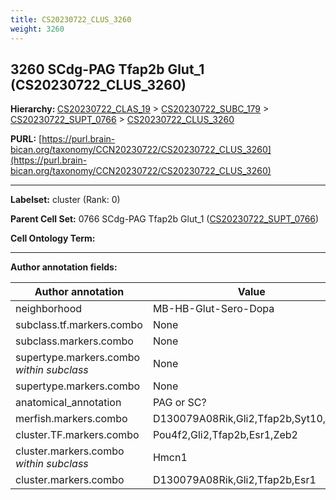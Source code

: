 ```yaml
---
title: CS20230722_CLUS_3260
weight: 3260
---
```

## 3260 SCdg-PAG Tfap2b Glut_1 (CS20230722_CLUS_3260)
<b>Hierarchy: </b>
[CS20230722_CLAS_19](../CS20230722_CLAS_19) >
[CS20230722_SUBC_179](../CS20230722_SUBC_179) >
[CS20230722_SUPT_0766](../CS20230722_SUPT_0766) >
[CS20230722_CLUS_3260](../CS20230722_CLUS_3260)

**PURL:** [https://purl.brain-bican.org/taxonomy/CCN20230722/CS20230722_CLUS_3260](https://purl.brain-bican.org/taxonomy/CCN20230722/CS20230722_CLUS_3260)

---


**Labelset:** cluster (Rank: 0)

**Parent Cell Set:** 0766 SCdg-PAG Tfap2b Glut_1 ([CS20230722_SUPT_0766](../CS20230722_SUPT_0766))



**Cell Ontology Term:** 

[MARKER GENES.]: #


---

[TRANSFERRED ANNOTATIONS.]: #


[AUTHOR ANNOTATION FIELDS.]: #


**Author annotation fields:**

| Author annotation | Value |
|-------------------|-------|
|neighborhood|MB-HB-Glut-Sero-Dopa|
|subclass.tf.markers.combo|None|
|subclass.markers.combo|None|
|supertype.markers.combo _within subclass_|None|
|supertype.markers.combo|None|
|anatomical_annotation|PAG or SC?|
|merfish.markers.combo|D130079A08Rik,Gli2,Tfap2b,Syt10,Zeb2|
|cluster.TF.markers.combo|Pou4f2,Gli2,Tfap2b,Esr1,Zeb2|
|cluster.markers.combo _within subclass_|Hmcn1|
|cluster.markers.combo|D130079A08Rik,Gli2,Tfap2b,Esr1|
